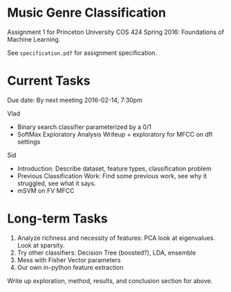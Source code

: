 # Music Genre Classification

Assignment 1 for Princeton University COS 424 Spring 2016: Foundations of Machine Learning.

See `specification.pdf` for assignment specification.

# Current Tasks

Due date: By next meeting 2016-02-14, 7:30pm

Vlad

* Binary search classifier parameterized by a 0/1
* SoftMax Exploratory Analysis Writeup + exploratory for MFCC on dfl settings

Sid

* Introduction: Describe dataset, feature types, classification problem
* Previous Classification Work: Find some previous work, see why it struggled, see what it says.
* mSVM on FV MFCC

# Long-term Tasks

1. Analyze richness and necessity of features: PCA look at eigenvalues. Look at sparsity.
2. Try other classifiers: Decision Tree (boosted?), LDA, ensemble
3. Mess with Fisher Vector parameters
4. Our own in-python feature extraction

Write up exploration, method, results, and conclusion section for above.
